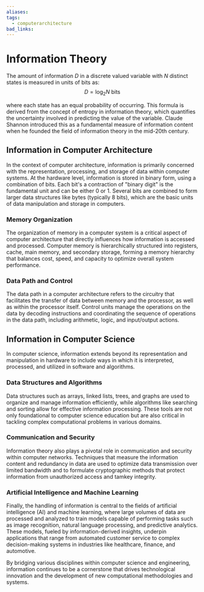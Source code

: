 ```yaml
---
aliases:
tags:
  - computerarchitecture
bad_links:
---
```

# Information Theory

The amount of information $D$ in a discrete valued variable with $N$ distinct states is measured in units of bits as:
$$
D = \text{log}_2 N \text{ bits}
$$

where each state has an equal probability of occurring. This formula is derived from the concept of entropy in information theory, which quantifies the uncertainty involved in predicting the value of the variable. Claude Shannon introduced this as a fundamental measure of information content when he founded the field of information theory in the mid-20th century.

## Information in Computer Architecture

In the context of computer architecture, information is primarily concerned with the representation, processing, and storage of data within computer systems. At the hardware level, information is stored in binary form, using a combination of bits. Each bit's a contraction of "binary digit" is the fundamental unit and can be either 0 or 1. Several bits are combined to form larger data structures like bytes (typically 8 bits), which are the basic units of data manipulation and storage in computers.

### Memory Organization

The organization of memory in a computer system is a critical aspect of computer architecture that directly influences how information is accessed and processed. Computer memory is hierarchically structured into registers, cache, main memory, and secondary storage, forming a memory hierarchy that balances cost, speed, and capacity to optimize overall system performance.

### Data Path and Control

The data path in a computer architecture refers to the circuitry that facilitates the transfer of data between memory and the processor, as well as within the processor itself. Control units manage the operations on the data by decoding instructions and coordinating the sequence of operations in the data path, including arithmetic, logic, and input/output actions.

## Information in Computer Science

In computer science, information extends beyond its representation and manipulation in hardware to include ways in which it is interpreted, processed, and utilized in software and algorithms.

### Data Structures and Algorithms

Data structures such as arrays, linked lists, trees, and graphs are used to organize and manage information efficiently, while algorithms like searching and sorting allow for effective information processing. These tools are not only foundational to computer science education but are also critical in tackling complex computational problems in various domains.

### Communication and Security

Information theory also plays a pivotal role in communication and security within computer networks. Techniques that measure the information content and redundancy in data are used to optimize data transmission over limited bandwidth and to formulate cryptographic methods that protect information from unauthorized access and tamkey integrity.

### Artificial Intelligence and Machine Learning

Finally, the handling of information is central to the fields of artificial intelligence (AI) and machine learning, where large volumes of data are processed and analyzed to train models capable of performing tasks such as image recognition, natural language processing, and predictive analytics. These models, fueled by information-derived insights, underpin applications that range from automated customer service to complex decision-making systems in industries like healthcare, finance, and automotive.

By bridging various disciplines within computer science and engineering, information continues to be a cornerstone that drives technological innovation and the development of new computational methodologies and systems.